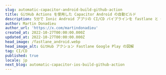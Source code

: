 ```yaml
---
slug: automatic-capacitor-android-build-github-action
title: GitHub Actions を使用した Capacitor Android の自動ビルド
description: 5分で Ionic Android アプリの CI/CD パイプラインを fastlane と GitHub Actions で構築する方法 (2022年)
author: Martin Donadieu
author_url: 'https://x.com/martindonadieu'
created_at: 2022-10-27T00:00:00.000Z
updated_at: 2022-10-27T00:00:00.000Z
head_image: /fastlane_android.webp
head_image_alt: GitHub アクション Fastlane Google Play の図解
tag: CI/CD
published: true
locale: jp
next_blog: automatic-capacitor-ios-build-github-action
---
```



